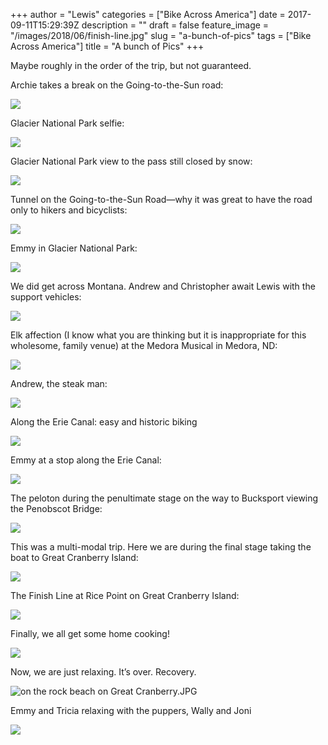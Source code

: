 +++
author = "Lewis"
categories = ["Bike Across America"]
date = 2017-09-11T15:29:39Z
description = ""
draft = false
feature_image = "/images/2018/06/finish-line.jpg"
slug = "a-bunch-of-pics"
tags = ["Bike Across America"]
title = "A bunch of Pics"
+++


Maybe roughly in the order of the trip, but not guaranteed.

Archie takes a break on the Going-to-the-Sun road: 

![](/images/2017/09/archie-takes-a-break.jpg)

Glacier National Park selfie:

![](/images/2017/09/glacier-selfie.jpg)

Glacier National Park view to the pass still closed by snow:

![](/images/2017/09/glacier-view.jpg)

Tunnel on the Going-to-the-Sun Road—why it was great to have the road only to hikers and bicyclists:

![](/images/2017/09/going-to-the-sun-tunnel.jpg)

Emmy in Glacier National Park:

![](/images/2017/09/emmy-in-glacier-natl-park.jpg)


We did get across Montana. Andrew and Christopher await Lewis with the support vehicles:

![](/images/2017/09/across-montana.jpg)


Elk affection (I know what you are thinking but it is inappropriate for this wholesome, family venue) at the Medora Musical in Medora, ND:

![](/images/2017/09/elk-porn-in-medora.jpg)

Andrew, the steak man:

![](/images/2017/09/andrew-steak-man.jpg)

Along the Erie Canal: easy and historic biking

![](/images/2017/09/on-the-erie-canal.jpg)

Emmy at a stop along the Erie Canal:

![](/images/2017/09/emmy-on-the-erie-canal.jpg)

The peloton during the penultimate stage on the way to Bucksport viewing the Penobscot Bridge:

![](/images/2017/09/Penobscot-bridge.jpg)

This was a multi-modal trip. Here we are during the final stage taking the boat to Great Cranberry Island:

![](/images/2017/09/boat-to-great-cranberry.jpg)

The Finish Line at Rice Point on Great Cranberry Island:

![](/images/2017/09/finish-line.jpg)

Finally, we all get some home cooking!

![](/images/2017/09/big-eats-home-cooking.jpg)

Now, we are just relaxing. It’s over. Recovery.

![](/images/2017/09/on-the-rock-beach-on-Great-Cranberry.jpg "on the rock beach on Great Cranberry.JPG")

Emmy and Tricia relaxing with the puppers, Wally and Joni

![](/images/2017/09/the-gals.jpg)

